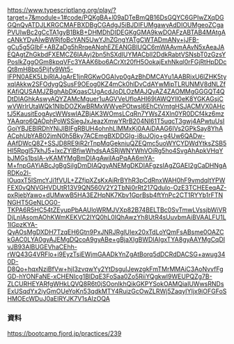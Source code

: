 https://www.typescriptlang.org/play/?target=7&module=1#code/PQKgBA+l09aDTeBmQB16DsGQYC6GPIwZXqDGGQnQyATDJLKRGCMAFBXDBgCGAdgJ5iBJDIFUMgawyAdDIOUMgeoZCgaPVUIwBc2gCcTA1gyB1BkB+DHMDhDIDEGKgGMA9kwDOAFzABTAB4MAtgAcANkYDyAIwBWRjfoBcYAN5UwYJhZGngYATgCWTADmANy+jJFB-gCu5g5GIbF+ABZaDg5hRrqeANqhEZEANGBlUQC6mWAAvmAAvN5xAeaJAEQAgtZhGkbdFXEMCZ6IAAyj2bn5hSXdIUYMACblI2DdkRabtVSNsbT0zGzsYPoslkZggOGm8kpqVFc3YAAK6bo6ACrXt20fH5OokajExhNkql0rFGjRtHpDDcQt8mH8bp5Pijfv9Wt5-IFPN0AEK5LbjRIAJgArE1jnRGKwOGAIvp0gAzBhDMCAYu1AABRjxU6lZHK5tyxqIAkkw2SFOdygQSusF9OEog0KZ4mCk0hlDvCdAYwMipTLRUNMV8dNLZfKAfiQUSAMJZBghAbDKqasCUgAcdJoDLOzMAJQyAZ4ZAOMMgGGGQT4QDtDIAGhkAswyAQYZAMcMguer1uAGVVeUfloAHI69IAWQYll0eK8YGKAGsjCwVWrIrUtaWQk1NIbDOZKwBRMxWWyePOtwsl6EhCtVmtgHSJACMVX0AHctJ5KausitEogAycWWswIAZBjAK3WOmsLCqRn7YWsZ4Xln0YR0DCf4kz6mzYAAqro6QAOphPoWSSiegJxJeazXmwYRrB204NI61T5uqcT3gwj4APwtuUsIGoiYBJEBIRDhYNiJIBIFgRBUH4ohnhLlMMxKj0AAiDAAG6IVs2GPkSay8YhAACphUbYAB02jmN0h5Bky7ACEmgBXDDGIg-i8uJOjo+g4Uw6QADw-AAfDWcQ8Z+SSJD8RE9iR2rTnpMqGekniuQZEQmc5uoWYCYDWdYtksZSB5HI5Rpgl57khJ5+lxcZYIBfiwWhdsAASRjWNYWhVOiRg5ho4SvgAhApkVHqYbJMGs1bsIA-vKAMYMgBmDIAgAwiIAqPqAA6mYA-M+fnpGAYiABcJgBgSiIgDmDIAQgyANEMgDKDIAFgzsIAgZGAEI2gCaDHNgARDKo2l-lOuqxT5ISmcYJi1fVUL+ZZfjpXZsKxAiRrBYhR3pCdRnxWAH0hF9vmdqltYPWFEX0vQNVGHVDUtR13V9QN560V2Y2TbNi0rRt217QduIo-OzE3TCHEEeqAZ-pxRjebYawo+dUMwwB5HA3EZHpNK7Kbv1GprBsb4ftYnPc2CT1RYYb1rFTNNGHT5GeNLOG0-TKPA6R5HC54tZEyupPbAAUloWRMJVXp82B74BELTBc0SvTmwLVssjbWiVRDjLnIAsomAOhKWmKEKVC2IYQ0hL0IQhAwzYh8UtR4sUuvbmAiBVAALFU1L1IGpzKYA-QyAOsMgDXDH7TzqEH6Gtn9PxJNRJRglUIex20xTdLoYQmFsABsme0OAZCkGAC0LYA0gyAJEMgDQcoA9gyABe+gBjaXIgBWDIAIgxTYA8gyAAYMgCqDIvJB93AlBUGEVhaCEhh-rWQ43G4VRFlo+i9EyzTsiEWjmGAADkYnZgAtBorq5dDCRdDACSG+awug340D-D8Qo+hqxNziBfVw+hjI3zvqwYy2YtDsgulJewzgkFmTMrMMAiC3AoNvvfFgGD-hYONFaNE-xCHENIcg1BlDqE3FoSaa0Zo5RiiYQgkwl9WEUPQZg7B-ZLCURHEYARfgWHkLQVQ8R6t0jSOonIkhQikGKPYSokOAMQiaIUWwsRNDsExUSqdYx2iyGmOUeYoKn53qdkMTY4RuizGcOwZLRWj5ZaqyIYIjx9iOFGFoSHMOEcWDuJ0aElRYJK7V1sAIzOQA

### 資料
https://bootcamp.fjord.jp/practices/239

